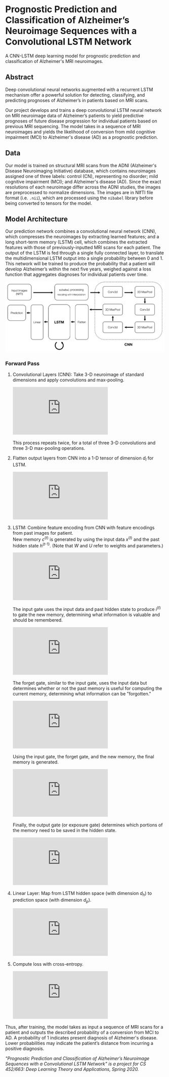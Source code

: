 # Prognostic Prediction and Classification of Alzheimer’s Neuroimage Sequences with a Convolutional LSTM Network
A CNN-LSTM deep learning model for prognostic prediction and classification of Alzheimer's MRI neuroimages.

## Abstract

Deep convolutional neural networks augmented with a recurrent LSTM mechanism offer a powerful solution for detecting, classifying, and predicting prognoses of Alzheimer’s in patients based on MRI scans.

Our project develops and trains a deep convolutional LSTM neural network on MRI neuroimage data of Alzheimer’s patients to yield predictive prognoses of future disease progression for individual patients based on previous MRI sequencing. The model takes in a sequence of MRI neuroimages and yields the likelihood of conversion from mild cognitive impairment (MCI) to Alzheimer's disease (AD) as a prognostic prediction.

## Data

Our model is trained on structural MRI scans from the ADNI (Alzheimer's Disease Neuroimaging Initiative) database, which contains neuroimages assigned one of three labels: control (CN), representing no disorder; mild cognitive impairment (MCI); and Alzheimer's disease (AD). Since the exact resolutions of each neuroimage differ across the ADNI studies, the images are preprocessed to normalize dimensions. The images are in NIfTI file format (i.e. `.nii`), which are processed using the `nibabel` library before being converted to tensors for the model.

## Model Architecture

Our prediction network combines a convolutional neural network (CNN), which compresses the neuroimages by extracting learned features; and a long short-term memory (LSTM) cell, which combines the extracted features with those of previously-inputted MRI scans for each patient. The output of the LSTM is fed through a single fully connected layer, to translate the multidimensional LSTM output into a single probability between 0 and 1. This network will be trained to produce the probability that a patient will develop Alzheimer’s within the next five years, weighed against a loss function that aggregates diagnoses for individual patients over time.

![image](architecture-diagram.png)

### Forward Pass

1. Convolutional Layers (CNN): Take 3-D neuroimage of standard dimensions and apply convolutions and max-pooling.    

    ![equation](https://latex.codecogs.com/svg.latex?%5Cdpi%7B150%7D%20%5Clarge%20%5Cbegin%7Balign*%7D%20%5Ctexttt%7BConv3d%3A%7D%20%26%5C%3B%20%5Cmathbb%7BR%7D%5E%7Bd_1%20%5Ctimes%20d_2%20%5Ctimes%20d_3%7D%20%5Cmapsto%20%5Cmathbb%7BR%7D%5E%7Bd_1%5E%5Cprime%20%5Ctimes%20d_2%5E%5Cprime%20%5Ctimes%20d_3%5E%5Cprime%7D%5C%5C%20%5Ctexttt%7BMaxPool%3A%7D%20%26%5C%3B%20%5Cmathbb%7BR%7D%5E%7Bd_1%5E%5Cprime%20%5Ctimes%20d_2%5E%5Cprime%20%5Ctimes%20d_3%5E%5Cprime%7D%20%5Cmapsto%20%5Cmathbb%7BR%7D%5E%7Bd_1%5E%7B%5Cprime%5Cprime%7D%20%5Ctimes%20d_2%5E%7B%5Cprime%5Cprime%7D%20%5Ctimes%20d_3%5E%7B%5Cprime%5Cprime%7D%7D%20%5Cend%7Balign*%7D)    
    
    This process repeats twice, for a total of three 3-D convolutions and three 3-D max-pooling operations.

2. Flatten output layers from CNN into a 1-D tensor of dimension *d*<sub>*l*</sub> for LSTM.    

    ![equation](https://latex.codecogs.com/svg.latex?%5Cdpi%7B150%7D%20%5Clarge%20%5Ctexttt%7BFlatten%3A%7D%20%5C%3B%20%5Cmathbb%7BR%7D%5E%7Bd_1%5E%7B%5Cprime%5Cprime%7D%20%5Ctimes%20d_2%5E%7B%5Cprime%5Cprime%7D%20%5Ctimes%20d_3%5E%7B%5Cprime%5Cprime%7D%7D%20%5Cmapsto%20%5Cmathbb%7BR%7D%5E%7Bd_l%7D)

3. LSTM: Combine feature encoding from CNN with feature encodings from past images for patient.    
    New memory *c*<sup>(*t*)</sup> is generated by using the input data *x*<sup>(*t*)</sup> and the past hidden state *h*<sup>(*t*-1)</sup>. (Note that *W* and *U* refer to weights and parameters.)    
    
    ![equation](https://latex.codecogs.com/svg.latex?%5Cdpi%7B150%7D%20%5Clarge%20%5Cwidetilde%7Bc%7D%5E%7B%28t%29%7D%20%3D%20%5Ctanh%5Cleft%28W%5E%7B%28c%29%7Dx%5E%7B%28t%29%7D%20&plus;%20U%5E%7B%28c%29%7Dh%5E%7B%28t-1%29%7D%5Cright%29)
    
    The input gate uses the input data and past hidden state to produce *i*<sup>(*t*)</sup> to gate the new memory, determining what information is valuable and should be remembered. 
    
    ![equation](https://latex.codecogs.com/svg.latex?%5Cdpi%7B150%7D%20%5Clarge%20i%5E%7B%28t%29%7D%20%26%3D%20%5Csigma%5Cleft%28W%5E%7B%28i%29%7Dx%5E%7B%28t%29%7D%20&plus;%20U%5E%7B%28i%29%7Dh%5E%7B%28t-1%29%7D%5Cright%29)
    
    The forget gate, similar to the input gate, uses the input data but determines whether or not the past memory is useful for computing the current memory, determining what information can be "forgotten."
    
    ![equation](https://latex.codecogs.com/svg.latex?%5Cdpi%7B150%7D%20%5Clarge%20f%5E%7B%28t%29%7D%20%3D%20%5Csigma%5Cleft%28W%5E%7B%28f%29%7Dx%5E%7B%28t%29%7D%20&plus;%20U%5E%7B%28f%29%7Dh%5E%7B%28t-1%29%7D%5Cright%29)
    
    Using the input gate, the forget gate, and the new memory, the final memory is generated.
    
    ![equation](https://latex.codecogs.com/svg.latex?%5Cdpi%7B150%7D%20%5Clarge%20c%5E%7B%28t%29%7D%20%3D%20f%5E%7B%28t%29%7D%20%5Ccirc%20%5Cwidetilde%7Bc%7D%5E%7B%28t-1%29%7D%20&plus;%20i%5E%7B%28t%29%7D%20%5Ccirc%20%5Cwidetilde%7Bc%7D%5E%7B%28t%29%7D)
    
    Finally, the output gate (or exposure gate) determines which portions of the memory need to be saved in the hidden state.
    
    ![equation](https://latex.codecogs.com/svg.latex?%5Cdpi%7B150%7D%20%5Clarge%20%5Cbegin%7Balign*%7D%20o%5E%7B%28t%29%7D%20%26%3D%20%5Csigma%5Cleft%28W%5E%7B%28o%29%7Dx%5E%7B%28t%29%7D%20&plus;%20U%5E%7B%28o%29%7Dh%5E%7B%28t-1%29%7D%5Cright%29%20%5C%5C%20h%5E%7B%28t%29%7D%20%26%3D%20o%5E%7B%28t%29%7D%20%5Ccirc%20%5Ctanh%5Cleft%28c%5E%7B%28t%29%7D%5Cright%29%20%5Cend%7Balign*%7D)

4. Linear Layer: Map from LSTM hidden space (with dimension *d*<sub>*h*</sub>) to prediction space (with dimension *d*<sub>*p*</sub>).    
    
    ![equation](https://latex.codecogs.com/svg.latex?%5Cdpi%7B150%7D%20%5Clarge%20%5Ctexttt%7BLinear%3A%7D%20%5C%3B%20%5Cmathbb%7BR%7D%5E%7Bd_h%7D%20%5Cmapsto%20%5Cmathbb%7BR%7D%5E%7Bd_p%7D)

5. Compute loss with cross-entropy.    
    
    ![equation](https://latex.codecogs.com/svg.latex?%5Cdpi%7B150%7D%20%5Clarge%20C%20%3D%20-%5Cfrac%7B1%7D%7Bn%7D%20%5Csum_x%20%5Cleft%5By%20%5Cln%20%5Chat%7By%7D%20&plus;%20%281%20-%20y%29%20%5Cln%20%281%20-%20%5Chat%7By%7D%29%5Cright%5D)

Thus, after training, the model takes as input a sequence of MRI scans for a patient and outputs the described probability of a conversion from MCI to AD. A probability of 1 indicates present diagnosis of Alzheimer's disease. Lower probabilities may indicate the patient’s distance from incurring a positive diagnosis. 

<em>"Prognostic Prediction and Classification of Alzheimer’s Neuroimage Sequences with a Convolutional LSTM Network" is a project for CS 452/663: Deep Learning Theory and Applications, Spring 2020.</em>
